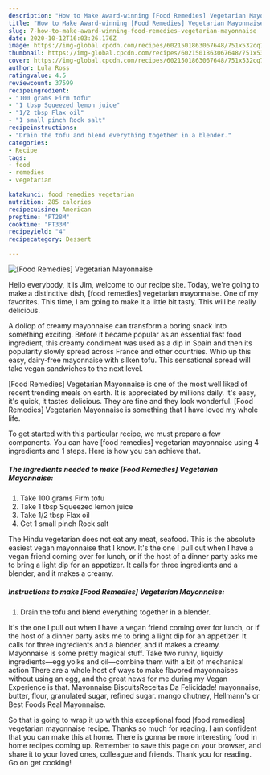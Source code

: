 ```yaml
---
description: "How to Make Award-winning [Food Remedies] Vegetarian Mayonnaise"
title: "How to Make Award-winning [Food Remedies] Vegetarian Mayonnaise"
slug: 7-how-to-make-award-winning-food-remedies-vegetarian-mayonnaise
date: 2020-10-12T16:03:26.176Z
image: https://img-global.cpcdn.com/recipes/6021501863067648/751x532cq70/food-remedies-vegetarian-mayonnaise-recipe-main-photo.jpg
thumbnail: https://img-global.cpcdn.com/recipes/6021501863067648/751x532cq70/food-remedies-vegetarian-mayonnaise-recipe-main-photo.jpg
cover: https://img-global.cpcdn.com/recipes/6021501863067648/751x532cq70/food-remedies-vegetarian-mayonnaise-recipe-main-photo.jpg
author: Lula Ross
ratingvalue: 4.5
reviewcount: 37599
recipeingredient:
- "100 grams Firm tofu"
- "1 tbsp Squeezed lemon juice"
- "1/2 tbsp Flax oil"
- "1 small pinch Rock salt"
recipeinstructions:
- "Drain the tofu and blend everything together in a blender."
categories:
- Recipe
tags:
- food
- remedies
- vegetarian

katakunci: food remedies vegetarian 
nutrition: 285 calories
recipecuisine: American
preptime: "PT28M"
cooktime: "PT33M"
recipeyield: "4"
recipecategory: Dessert

---
```



![[Food Remedies] Vegetarian Mayonnaise](https://img-global.cpcdn.com/recipes/6021501863067648/751x532cq70/food-remedies-vegetarian-mayonnaise-recipe-main-photo.jpg)

Hello everybody, it is Jim, welcome to our recipe site. Today, we're going to make a distinctive dish, [food remedies] vegetarian mayonnaise. One of my favorites. This time, I am going to make it a little bit tasty. This will be really delicious.

A dollop of creamy mayonnaise can transform a boring snack into something exciting. Before it became popular as an essential fast food ingredient, this creamy condiment was used as a dip in Spain and then its popularity slowly spread across France and other countries. Whip up this easy, dairy-free mayonnaise with silken tofu. This sensational spread will take vegan sandwiches to the next level.

[Food Remedies] Vegetarian Mayonnaise is one of the most well liked of recent trending meals on earth. It is appreciated by millions daily. It's easy, it's quick, it tastes delicious. They are fine and they look wonderful. [Food Remedies] Vegetarian Mayonnaise is something that I have loved my whole life.


To get started with this particular recipe, we must prepare a few components. You can have [food remedies] vegetarian mayonnaise using 4 ingredients and 1 steps. Here is how you can achieve that.

<!--inarticleads1-->

##### The ingredients needed to make [Food Remedies] Vegetarian Mayonnaise:

1. Take 100 grams Firm tofu
1. Take 1 tbsp Squeezed lemon juice
1. Take 1/2 tbsp Flax oil
1. Get 1 small pinch Rock salt


The Hindu vegetarian does not eat any meat, seafood. This is the absolute easiest vegan mayonnaise that I know. It&#39;s the one I pull out when I have a vegan friend coming over for lunch, or if the host of a dinner party asks me to bring a light dip for an appetizer. It calls for three ingredients and a blender, and it makes a creamy. 

<!--inarticleads2-->

##### Instructions to make [Food Remedies] Vegetarian Mayonnaise:

1. Drain the tofu and blend everything together in a blender.


It&#39;s the one I pull out when I have a vegan friend coming over for lunch, or if the host of a dinner party asks me to bring a light dip for an appetizer. It calls for three ingredients and a blender, and it makes a creamy. Mayonnaise is some pretty magical stuff. Take two runny, liquidy ingredients—egg yolks and oil—combine them with a bit of mechanical action There are a whole host of ways to make flavored mayonnaises without using an egg, and the great news for me during my Vegan Experience is that. Mayonnaise BiscuitsReceitas Da Felicidade! mayonnaise, butter, flour, granulated sugar, refined sugar. mango chutney, Hellmann&#39;s or Best Foods Real Mayonnaise. 

So that is going to wrap it up with this exceptional food [food remedies] vegetarian mayonnaise recipe. Thanks so much for reading. I am confident that you can make this at home. There is gonna be more interesting food in home recipes coming up. Remember to save this page on your browser, and share it to your loved ones, colleague and friends. Thank you for reading. Go on get cooking!

